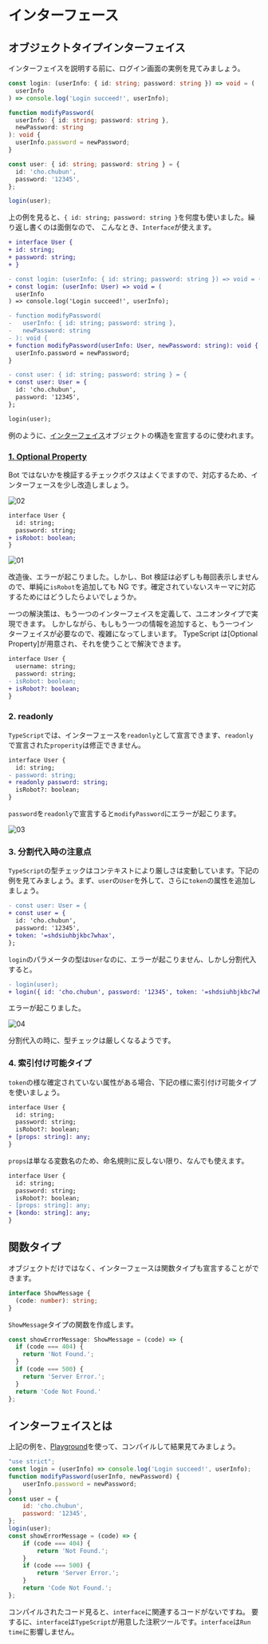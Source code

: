 # インターフェース

## オブジェクトタイプインターフェイス

インターフェイスを説明する前に、ログイン画面の実例を見てみましょう。

```typescript
const login: (userInfo: { id: string; password: string }) => void = (
  userInfo
) => console.log('Login succeed!', userInfo);

function modifyPassword(
  userInfo: { id: string; password: string },
  newPassword: string
): void {
  userInfo.password = newPassword;
}

const user: { id: string; password: string } = {
  id: 'cho.chubun',
  password: '12345',
};

login(user);
```

上の例を見ると、`{ id: string; password: string }`を何度も使いました。繰り返し書くのは面倒なので、
こんなとき、`Interface`が使えます。

```diff
+ interface User {
+ id: string;
+ password: string;
+ }

- const login: (userInfo: { id: string; password: string }) => void = (
+ const login: (userInfo: User) => void = (
  userInfo
) => console.log('Login succeed!', userInfo);

- function modifyPassword(
-   userInfo: { id: string; password: string },
-   newPassword: string
- ): void {
+ function modifyPassword(userInfo: User, newPassword: string): void {
  userInfo.password = newPassword;
}

- const user: { id: string; password: string } = {
+ const user: User = {
  id: 'cho.chubun',
  password: '12345',
};

login(user);
```

例のように、[インターフェイス](https://www.typescriptlang.org/docs/handbook/interfaces.html#our-first-interface)オブジェクトの構造を宣言するのに使われます。

### [1. Optional Property](https://www.typescriptlang.org/docs/handbook/interfaces.html#optional-properties)

Bot ではないかを検証するチェックボクスはよくでますので、対応するため、インターフェースを少し改造しましょう。

![02](img/02.png)

```diff
interface User {
  id: string;
  password: string;
+ isRobot: boolean;
}
```

![01](./img/01.png)

改造後、エラーが起こりました。しかし、Bot 検証は必ずしも毎回表示しませんので、単純に`isRobot`を追加しても NG です。確定されていないスキーマに対応するためにはどうしたらよいでしょうか。

一つの解決策は、もう一つのインターフェイスを定義して、ユニオンタイプで実現できます。
しかしながら、もしもう一つの情報を追加すると、もう一つインターフェイスが必要なので、複雑になってしまいます。
TypeScript は[Optional Property]が用意され、それを使うことで解決できます。

```diff
interface User {
  username: string;
  password: string;
- isRobot: boolean;
+ isRobot?: boolean;
}
```

### 2. readonly

`TypeScript`では、インターフェースを`readonly`として宣言できます、`readonly`で宣言された`properity`は修正できません。

```diff
interface User {
  id: string;
- password: string;
+ readonly password: string;
  isRobot?: boolean;
}
```

`password`を`readonly`で宣言すると`modifyPassword`にエラーが起こります。

![03](./img/03.png)

### 3. 分割代入時の注意点

`TypeScript`の型チェックはコンテキストにより厳しさは変動しています。下記の例を見てみましょう。まず、`user`の`User`を外して、さらに`token`の属性を追加しましょう。

```diff
- const user: User = {
+ const user = {
  id: 'cho.chubun',
  password: '12345',
+ token: '=shdsiuhbjkbc7whax',
};
```

`login`のパラメータの型は`User`なのに、エラーが起こりません、しかし分割代入すると。

```diff
- login(user);
+ login({ id: 'cho.chubun', password: '12345', token: '=shdsiuhbjkbc7whax' })
```

エラーが起こりました。

![04](img/04.png)

分割代入の時に、型チェックは厳しくなるようです。

### 4.  索引付け可能タイプ

`token`の様な確定されていない属性がある場合、下記の様に索引付け可能タイプを使いましょう。

```diff
interface User {
  id: string;
  password: string;
  isRobot?: boolean;
+ [props: string]: any;
}
```

`props`は単なる変数名のため、命名規則に反しない限り、なんでも使えます。

```diff
interface User {
  id: string;
  password: string;
  isRobot?: boolean;
- [props: string]: any;
+ [kondo: string]: any;
}
```

## 関数タイプ

オブジェクトだけではなく、インターフェースは関数タイプも宣言することができます。

``` typescript
interface ShowMessage {
  (code: number): string;
}
```

`ShowMessage`タイプの関数を作成します。

```typescript
const showErrorMessage: ShowMessage = (code) => {
  if (code === 404) {
    return 'Not Found.';
  }
  if (code === 500) {
    return 'Server Error.';
  }
  return 'Code Not Found.'
};

```

## インターフェイスとは

上記の例を、[Playground](https://www.typescriptlang.org/play)を使って、コンパイルして結果見てみましょう。

```javascript
"use strict";
const login = (userInfo) => console.log('Login succeed!', userInfo);
function modifyPassword(userInfo, newPassword) {
    userInfo.password = newPassword;
}
const user = {
    id: 'cho.chubun',
    password: '12345',
};
login(user);
const showErrorMessage = (code) => {
    if (code === 404) {
        return 'Not Found.';
    }
    if (code === 500) {
        return 'Server Error.';
    }
    return 'Code Not Found.';
};
```

コンパイルされたコード見ると、`interface`に関連するコードがないですね。
要するに、`interface`は`TypeScript`が用意した注釈ツールです。`interface`は`Run time`に影響しません。
